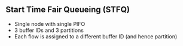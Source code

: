 
Start Time Fair Queueing (STFQ)
-------------------------------

* Single node with single PIFO
* 3 buffer IDs and 3 partitions
* Each flow is assigned to a different buffer ID (and hence partition)

